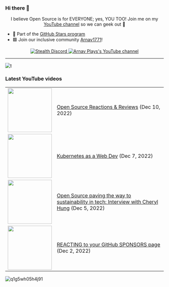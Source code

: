 ### Hi there 👋

<p align="center">I believe Open Source is for EVERYONE; yes, YOU TOO! Join me on my <a href="https://www.youtube.com/@arnavplays4468">YouTube channel</a> so we can geek out 🎥</p>

- 🌟 Part of the <a href="[https://stars.github.com/profiles//](https://github.com/Arnav1771)"> GitHub Stars program</a>
- 🟩 Join our inclusive community <a href="https://discord.gg/UE4rpTcPjy">Arnav1771</a>!</b> 

<p align="center">
  <a href="https://mobile.twitter.com/Anno74718911">
      </a>
  <a href="[https://discord.com/invite/jZQs6Wu](https://discord.gg/UE4rpTcPjy)">
    <img src="https://cdn.discordapp.com/attachments/936113915392311317/1051440751344615444/IMG_20220602_141251.jpg" alt="Stealth Discord"/> <width=12px>
  </a>
  <a href="https://www.youtube.com/@arnavplays4468">
    <img src="	ArnavPlays/youtube/views/:videoId" alt="Arnav Plays's YouTube channel"/>
  </a>
</p>



---
![t](https://user-images.githubusercontent.com/60522445/206898013-0811257d-8ee7-4354-ac06-fc1ca90cb926.png)

### Latest YouTube videos

<table>
<!-- YOUTUBE-VIDEOS-LIST:START --><tr><td><a href="https://www.youtube.com/watch?v=anfUtSZ2rB4"><img width="140px" src="![th-2760285132](https://user-images.githubusercontent.com/60522445/206898057-ccf34c5c-0f63-445b-920a-a76d90170141.png)"></a></td>
<td><a href="https://www.youtube.com/watch?v=iqIFD02OkVE">Open Source Reactions &amp; Reviews</a> (Dec 10, 2022)<br/></td></tr>
<tr><td><a href="https://www.youtube.com/watch?v=yOPyK5WMxCs"><img width="140px" src="https://i.ytimg.com/vi/yOPyK5WMxCs/mqdefault.jpg"></a></td>
<td><a href="https://www.youtube.com/watch?v=yOPyK5WMxCs">Kubernetes as a Web Dev</a> (Dec 7, 2022)<br/></td></tr>
<tr><td><a href="https://www.youtube.com/watch?v=W0pf9UAXyS0"><img width="140px" src="https://i.ytimg.com/vi/W0pf9UAXyS0/mqdefault.jpg"></a></td>
<td><a href="https://www.youtube.com/watch?v=W0pf9UAXyS0">Open Source paving the way to sustainability in tech: Interview with Cheryl Hung</a> (Dec 5, 2022)<br/></td></tr>
<tr><td><a href="https://www.youtube.com/watch?v=ES05mCEomm0"><img width="140px" src="https://i.ytimg.com/vi/ES05mCEomm0/mqdefault.jpg"></a></td>
<td><a href="https://www.youtube.com/watch?v=ES05mCEomm0">REACTING to your GitHub SPONSORS page</a> (Dec 2, 2022)<br/></td></tr>
<!-- YOUTUBE-VIDEOS-LIST:END -->
</table>

![q1g5wh05h4j91](https://user-images.githubusercontent.com/60522445/206897905-67ccc5fa-23f6-42c5-9b45-819687b868c6.jpg)



